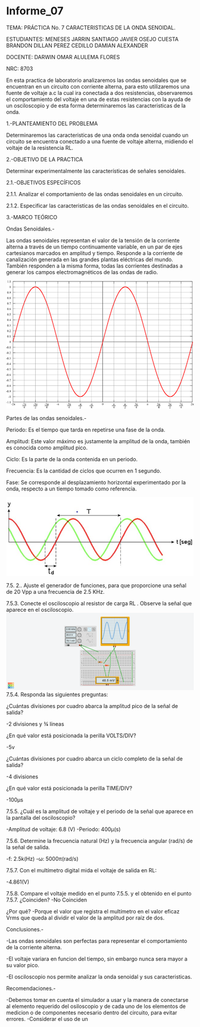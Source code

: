 # Informe_07

TEMA: PRÁCTICA No. 7 CARACTERISTICAS DE LA ONDA SENOIDAL.

ESTUDIANTES:  MENESES JARRIN SANTIAGO JAVIER OSEJO CUESTA BRANDON DILLAN PEREZ CEDILLO DAMIAN ALEXANDER 
    
DOCENTE: DARWIN OMAR ALULEMA FLORES 
 
NRC:  8703

En esta practica de laboratorio analizaremos las ondas senoidales que se encuentran en un circuito con corriente alterna, para esto utilizaremos una fuente de voltaje a.c la cual ira conectada a dos resistencias, observaremos el comportamiento del voltaje en una de estas resistencias con la ayuda de un osciloscopio y de esta forma determinaremos las caracteristicas de la onda.

1.-PLANTEAMIENTO DEL PROBLEMA

Determinaremos las caracteristicas de una onda onda senoidal cuando un circuito se encuentra conectado a una fuente de voltaje alterna, midiendo el voltaje de la resistencia RL.

2.-OBJETIVO DE LA PRACTICA

Determinar experimentalmente las características de señales senoidales.

2.1.-OBJETIVOS ESPECÍFICOS

2.1.1. Analizar el comportamiento de las ondas senoidales en un circuito.

2.1.2. Especificar las caracteristicas de las ondas senoidales en el circuito.

3.-MARCO TEÓRICO

Ondas Senoidales.-

Las ondas senoidales representan el valor de la tensión de la corriente alterna a través de un tiempo continuamente variable, en un par de ejes cartesianos marcados en amplitud y tiempo. Responde a la corriente de canalización generada en las grandes plantas eléctricas del mundo. También responden a la misma forma, todas las corrientes destinadas a generar los campos electromagnéticos de las ondas de radio. 

![Onda senoidal](https://github.com/Damian-A-Perez/Informe_07/blob/master/Img/Onda_senoidal.png)

Partes de las ondas senoidales.-

Periodo: Es el tiempo que tarda en repetirse una fase de la onda.

Amplitud: Este valor máximo es justamente la amplitud de la onda, también es conocida como amplitud pico.

Ciclo: Es la parte de la onda contenida en un periodo.

Frecuencia: Es la cantidad de ciclos que ocurren en 1 segundo.

Fase: Se corresponde al desplazamiento horizontal experimentado por la onda, respecto a un tiempo tomado como referencia.

![Partes de la onda senoidal](https://github.com/Damian-A-Perez/Informe_07/blob/master/Img/Partes_de_la_onda_senoidal.jpg)

7.5. 2.. Ajuste el generador de funciones, para que proporcione una señal de 20 Vpp a
una frecuencia de 2.5 KHz. 

7.5.3. Conecte el osciloscopio al resistor de carga RL
. Observe la señal que aparece en el osciloscopio. 
![Holo](https://github.com/Damian-A-Perez/Informe_07/blob/master/Img/Frantic%20Jarv-Gaaris.png)
7.5.4. Responda las siguientes preguntas:
 
¿Cuántas divisiones por cuadro abarca la amplitud pico de la señal de salida?

-2 divisiones y ¾ líneas 

¿En qué valor está posicionada la perilla VOLTS/DIV?  

-5v

¿Cuántas divisiones por cuadro abarca un ciclo completo de la señal de salida?

-4 divisiones

¿En qué valor está posicionada la perilla TIME/DIV? 

 -100µs
  
7.5.5. ¿Cuál es la amplitud de voltaje y el periodo de la señal que aparece en la pantalla
del osciloscopio? 

-Amplitud de voltaje: 6.8 (V) 
-Periodo: 400µ(s)
  
 7.5.6. Determine la frecuencia natural (Hz) y la frecuencia angular (rad/s) de la señal de
salida. 

-f: 2.5k(Hz)
-ω: 5000π(rad/s) 

7.5.7. Con el multímetro digital mida el voltaje de salida en RL: 

-4.861(V)

7.5.8. Compare el voltaje medido en el punto 7.5.5. y el obtenido en el punto 7.5.7.
¿Coinciden? 
-No Coinciden 

¿Por qué?
-Porque el valor que registra el multímetro en el valor eficaz Vrms que queda al dividir el valor de la amplitud por raíz de dos.

Conclusiones.-

-Las ondas senoidales son perfectas para representar el comportamiento de la corriente alterna.

-El voltaje variara en funcion del tiempo, sin embargo nunca sera mayor a su valor pico.

-El osciloscopio nos permite analizar la onda senoidal y sus caracteristicas.

Recomendaciones.-

-Debemos tomar en cuenta el simulador a usar y la manera de conectarse al elemento requerido del osiloscopio y de cada uno de los elementos de medicion o de componentes necesario dentro del circuito, para evitar errores.
-Considerar el uso de un 
